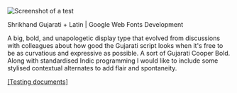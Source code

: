 ![Screenshot of a test](https://cloud.githubusercontent.com/assets/8477580/11318394/8113a1dc-9048-11e5-97dd-a0582a9504fc.jpg)</a>

Shrikhand Gujarati + Latin | Google Web Fonts Development

A big, bold, and unapologetic display type that evolved from discussions with
colleagues about how good the Gujarati script looks when it's free to be as
curvatious and expressive as possible. A sort of Gujarati Cooper Bold. Along
with standardised Indic programming I would like to include some stylised
contextual alternates to add flair and spontaneity.

<a href="http://jonpinhorn.github.io/shrikhand/">[Testing documents]<a>
